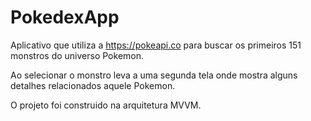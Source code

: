 # PokedexApp

Aplicativo que utiliza a https://pokeapi.co para buscar os primeiros 151 monstros do universo Pokemon.

Ao selecionar o monstro leva a uma segunda tela onde mostra alguns detalhes relacionados aquele Pokemon.

O projeto foi construido na arquitetura MVVM.
